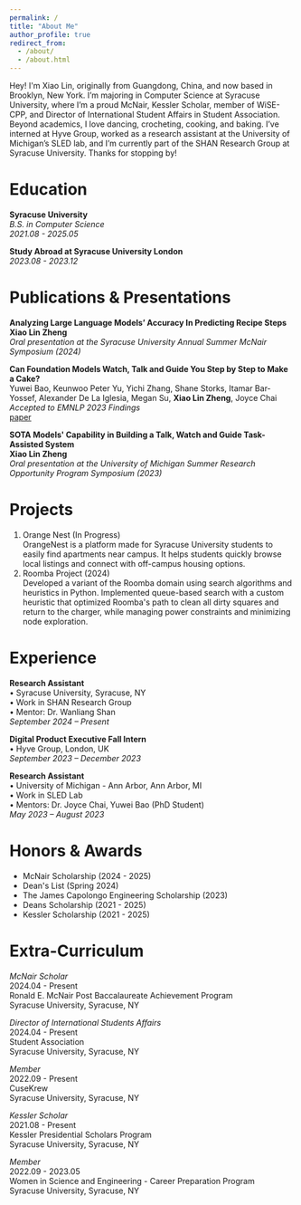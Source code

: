 ```yaml
---
permalink: /
title: "About Me"
author_profile: true
redirect_from: 
  - /about/
  - /about.html
---
```


Hey! I'm Xiao Lin, originally from Guangdong, China, and now based in Brooklyn, New York. I’m majoring in Computer Science at Syracuse University, where I’m a proud McNair, Kessler Scholar, member of WiSE-CPP, and Director of International Student Affairs in Student Association. Beyond academics, I love dancing, crocheting, cooking, and baking. I’ve interned at Hyve Group, worked as a research assistant at the University of Michigan’s SLED lab, and I’m currently part of the SHAN Research Group at Syracuse University. Thanks for stopping by!



Education
======

**Syracuse University**  
_B.S. in Computer Science_  
_2021.08 - 2025.05_  


**Study Abroad at Syracuse University London**  
_2023.08 - 2023.12_



Publications & Presentations
======

**Analyzing Large Language Models’ Accuracy In Predicting Recipe Steps**  
**Xiao Lin Zheng**  
_Oral presentation at the Syracuse University Annual Summer McNair Symposium (2024)_


**Can Foundation Models Watch, Talk and Guide You Step by Step to Make a Cake?**  
Yuwei Bao, Keunwoo Peter Yu, Yichi Zhang, Shane Storks, Itamar Bar-Yossef, Alexander De La Iglesia, Megan Su, **Xiao Lin Zheng**, Joyce Chai  
_Accepted to EMNLP 2023 Findings_  
[paper](https://arxiv.org/abs/2311.00738)


**SOTA Models' Capability in Building a Talk, Watch and Guide Task-Assisted System**  
**Xiao Lin Zheng**  
_Oral presentation at the University of Michigan Summer Research Opportunity Program Symposium (2023)_



Projects
======
1. Orange Nest (In Progress)  
OrangeNest is a platform made for Syracuse University students to easily find apartments near campus. It helps students quickly browse local listings and connect with off-campus housing options.
2. Roomba Project (2024)  
Developed a variant of the Roomba domain using search algorithms and heuristics in Python. Implemented queue-based search with a custom heuristic that optimized Roomba's path to clean all dirty squares and return to the charger, while managing power constraints and minimizing node exploration.  



Experience
======
**Research Assistant**  
• Syracuse University, Syracuse, NY  
• Work in SHAN Research Group  
• Mentor: Dr. Wanliang Shan  
_September 2024 – Present_  

**Digital Product Executive Fall Intern**  
• Hyve Group, London, UK  
_September 2023 – December 2023_

**Research Assistant**  
• University of Michigan - Ann Arbor, Ann Arbor, MI  
• Work in SLED Lab  
• Mentors: Dr. Joyce Chai, Yuwei Bao (PhD Student)  
_May 2023 – August 2023_  



Honors & Awards
======
- McNair Scholarship (2024 - 2025)
- Dean's List (Spring 2024)
- The James Capolongo Engineering Scholarship (2023)
- Deans Scholarship (2021 - 2025)
- Kessler Scholarship (2021 - 2025)



Extra-Curriculum
======
_McNair Scholar_  
2024.04 - Present  
Ronald E. McNair Post Baccalaureate Achievement Program  
Syracuse University, Syracuse, NY  

_Director of International Students Affairs_  
2024.04 - Present  
Student Association  
Syracuse University, Syracuse, NY  

_Member_  
2022.09 - Present  
CuseKrew  
Syracuse University, Syracuse, NY  

_Kessler Scholar_  
2021.08 - Present  
Kessler Presidential Scholars Program  
Syracuse University, Syracuse, NY  

_Member_  
2022.09 - 2023.05  
Women in Science and Engineering - Career Preparation Program  
Syracuse University, Syracuse, NY  
